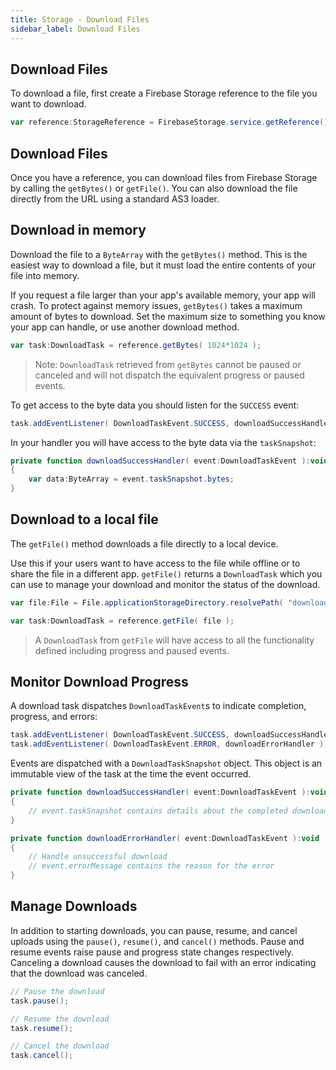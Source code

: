 ```yaml
---
title: Storage - Download Files
sidebar_label: Download Files
---
```


## Download Files 

To download a file, first create a Firebase Storage reference to the file you want to download.

```actionscript
var reference:StorageReference = FirebaseStorage.service.getReference().child( "downloads/example.png" );
```


## Download Files

Once you have a reference, you can download files from Firebase Storage by calling 
the `getBytes()` or `getFile()`. You can also download the file directly from the URL
using a standard AS3 loader.


## Download in memory

Download the file to a `ByteArray` with the `getBytes()` method. This is the easiest way 
to download a file, but it must load the entire contents of your file into memory. 

If you request a file larger than your app's available memory, your app will crash. 
To protect against memory issues, `getBytes()` takes a maximum amount of bytes to 
download. Set the maximum size to something you know your app can handle, or use 
another download method.

```actionscript
var task:DownloadTask = reference.getBytes( 1024*1024 );
```

> 
> Note: `DownloadTask` retrieved from `getBytes` cannot be paused or canceled and 
> will not dispatch the equivalent progress or paused events.
> 

To get access to the byte data you should listen for the `SUCCESS` event:

```actionscript
task.addEventListener( DownloadTaskEvent.SUCCESS, downloadSuccessHandler );
```

In your handler you will have access to the byte data via the `taskSnapshot`:

```actionscript
private function downloadSuccessHandler( event:DownloadTaskEvent ):void 
{
	var data:ByteArray = event.taskSnapshot.bytes; 
}
```



## Download to a local file

The `getFile()` method downloads a file directly to a local device. 

Use this if your users want to have access to the file while offline or to share 
the file in a different app. `getFile()` returns a `DownloadTask` which you can use 
to manage your download and monitor the status of the download.


```actionscript 
var file:File = File.applicationStorageDirectory.resolvePath( "downloads/test.png" );

var task:DownloadTask = reference.getFile( file );
```

> 
> A `DownloadTask` from `getFile` will have access to all the functionality defined 
> including progress and paused events.
>



## Monitor Download Progress

A download task dispatches `DownloadTaskEvent`s to indicate completion, progress, and errors:

```actionscript
task.addEventListener( DownloadTaskEvent.SUCCESS, downloadSuccessHandler );
task.addEventListener( DownloadTaskEvent.ERROR, downloadErrorHandler );
```


Events are dispatched with a `DownloadTaskSnapshot` object. 
This object is an immutable view of the task at the time the event occurred.

```actionscript
private function downloadSuccessHandler( event:DownloadTaskEvent ):void 
{
	// event.taskSnapshot contains details about the completed download
}

private function downloadErrorHandler( event:DownloadTaskEvent ):void 
{
	// Handle unsuccessful download
	// event.errorMessage contains the reason for the error
}
```


## Manage Downloads

In addition to starting downloads, you can pause, resume, and cancel uploads 
using the `pause()`, `resume()`, and `cancel()` methods. Pause and resume 
events raise pause and progress state changes respectively. Canceling a
download causes the download to fail with an error indicating that the download 
was canceled.

```actionscript
// Pause the download
task.pause();

// Resume the download
task.resume();

// Cancel the download
task.cancel();
```
